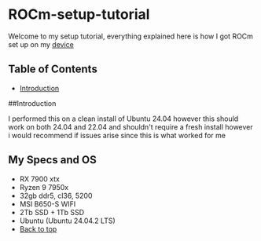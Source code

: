 # ROCm-setup-tutorial

Welcome to my setup tutorial, everything explained here is how I got ROCm set up on my [device](#my-specs-and-os)

## Table of Contents

- [Introduction](#introduction)

##Introduction

I performed this on a clean install of Ubuntu 24.04 however this should work on both 24.04 and 22.04 and shouldn't require a fresh install however i would recommend if issues arise since this is what worked for me


## My Specs and OS

- RX 7900 xtx
- Ryzen 9 7950x
- 32gb ddr5, cl36, 5200
- MSI B650-S WIFI
- 2Tb SSD + 1Tb SSD
- Ubuntu (Ubuntu 24.04.2 LTS)
- [Back to top](#rocm-setup-tutorial)

